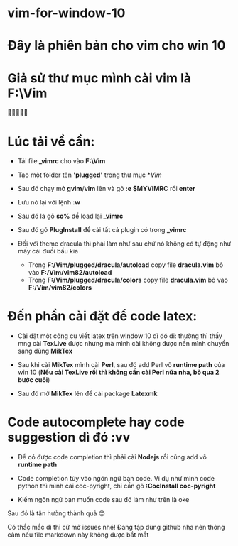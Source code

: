 # vim-for-window-10
# Đây là phiên bản cho vim cho win 10

# Giả sử thư mục mình cài vim là **F:\Vim**  
🧨🧨🧨🧨🧨  
# Lúc tải về cần:
- Tải file **\_vimrc** cho vào **F:\Vim**  

- Tạo một folder tên **'plugged'** trong thư mục **Vim*  
- Sau đó chạy mở **gvim**/**vim** lên và gõ **:e $MYVIMRC** rồi **enter**  
- Lưu nó lại với lệnh **:w**
- Sau đó là gõ **so%** để load lại **_vimrc**  
- Sau đó gõ **PlugInstall** để cài tất cả plugin có trong **_vimrc**  
- Đối với theme dracula thì phải làm như sau chứ nó không có tự động như mấy cái đuồi bầu kia  
   - Trong **F:/Vim/plugged/dracula/autoload** copy file **dracula.vim** bỏ vào **F:/Vim/vim82/autoload**  
   - Trong **F:/Vim/plugged/dracula/colors** copy file **dracula.vim** bỏ vào **F:/Vim/vim82/colors**  

# Đến phần cài đặt để code latex:
- Cài đặt một công cụ viết latex trên window 10 dì đó đi: thường thì thấy mng cài **TexLive** được nhưng mà mình cài không được nền mình chuyển sang dùng **MikTex**  
- Sau khi cài **MikTex** mình cài **Perl**, sau đó add Perl vô **runtime path** của win 10  (**Nếu cài TexLive rồi thì không cần cài Perl nữa nha, bỏ qua 2 bước cuối**)  

- Sau đó mở **MikTex** lên để cài package **Latexmk** 

# Code autocomplete hay code suggestion dì đó :vv

- Để có được code completion thì phải cài **Nodejs** rồi cũng add vô **runtime path**  

- Code completion tùy vào ngôn ngữ bạn code. Ví dụ như mình code python thì mình cài coc-pyright, chỉ cần gõ **:CocInstall coc-pyright**
- Kiếm ngôn ngữ bạn muốn code sau đó làm như trên là oke    

Sau đó là tận hưởng thành quả 😊

Có thắc mắc dì thì cứ mở issues nhé! Đang tập dùng github nha nên thông cảm nếu file markdown này không được bắt mắt  
